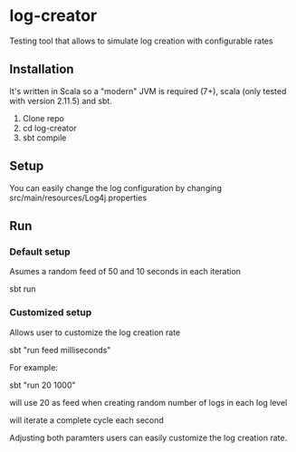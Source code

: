 # log-creator
Testing tool that allows to simulate log creation with configurable rates



## Installation
It's written in Scala so a "modern" JVM is required (7+), scala (only tested with version 2.11.5) and sbt.

1. Clone repo
2. cd log-creator
3. sbt compile

## Setup
You can easily change the log configuration by changing src/main/resources/Log4j.properties

## Run

### Default setup

Asumes a random feed of 50 and 10 seconds in each iteration

sbt run 

### Customized setup
Allows user to customize the log creation rate

sbt "run feed milliseconds"

For example:

sbt "run 20 1000" 

will use 20 as feed when creating random number of logs in each log level

will iterate a complete cycle each second

Adjusting both paramters users can easily customize the log creation rate.

